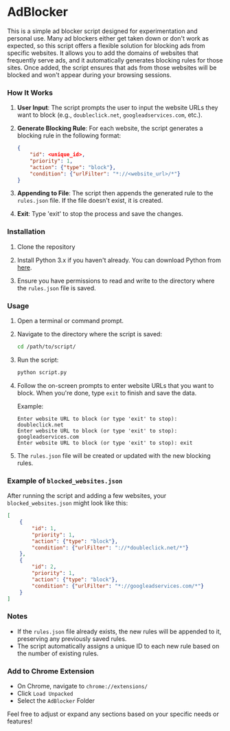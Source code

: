 # AdBlocker
This is a simple ad blocker script designed for experimentation and personal use. Many ad blockers either get taken down or don't work as expected, so this script offers a flexible solution for blocking ads from specific websites. It allows you to add the domains of websites that frequently serve ads, and it automatically generates blocking rules for those sites. Once added, the script ensures that ads from those websites will be blocked and won't appear during your browsing sessions.

### How It Works
1. **User Input**: The script prompts the user to input the website URLs they want to block (e.g., `doubleclick.net`, `googleadservices.com`, etc.).
2. **Generate Blocking Rule**: For each website, the script generates a blocking rule in the following format:
   ```json
   {
       "id": <unique_id>,
       "priority": 1,
       "action": {"type": "block"},
       "condition": {"urlFilter": "*://<website_url>/*"}
   }
   ```
3. **Appending to File**: The script then appends the generated rule to the `rules.json` file. If the file doesn't exist, it is created.

4. **Exit**: Type 'exit' to stop the process and save the changes.

### Installation
1. Clone the repository 

2. Install Python 3.x if you haven't already. You can download Python from [here](https://www.python.org/downloads/).

3. Ensure you have permissions to read and write to the directory where the `rules.json` file is saved.

### Usage
1. Open a terminal or command prompt.

2. Navigate to the directory where the script is saved:
   ```bash
   cd /path/to/script/
   ```

3. Run the script:
   ```bash
   python script.py
   ```

4. Follow the on-screen prompts to enter website URLs that you want to block. When you're done, type `exit` to finish and save the data.

   Example:
   ```
   Enter website URL to block (or type 'exit' to stop): doubleclick.net
   Enter website URL to block (or type 'exit' to stop): googleadservices.com
   Enter website URL to block (or type 'exit' to stop): exit
   ```

5. The `rules.json` file will be created or updated with the new blocking rules.

### Example of `blocked_websites.json`
After running the script and adding a few websites, your `blocked_websites.json` might look like this:

```json
[
    {
        "id": 1,
        "priority": 1,
        "action": {"type": "block"},
        "condition": {"urlFilter": "://*doubleclick.net/*"}
    },
    {
        "id": 2,
        "priority": 1,
        "action": {"type": "block"},
        "condition": {"urlFilter": "*://googleadservices.com/*"}
    }
]
```

### Notes
- If the `rules.json` file already exists, the new rules will be appended to it, preserving any previously saved rules.
- The script automatically assigns a unique ID to each new rule based on the number of existing rules.

### Add to Chrome Extension
- On Chrome, navigate to `chrome://extensions/`
- Click `Load Unpacked`
- Select the `AdBlocker` Folder 


Feel free to adjust or expand any sections based on your specific needs or features!
